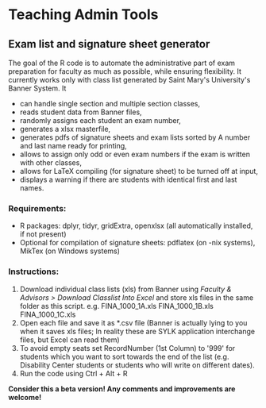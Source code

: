 # Teaching Admin Tools
## Exam list and signature sheet generator

The goal of the R code is to automate the administrative part of exam preparation for faculty as much as possible, while ensuring flexibility. It currently works only with class list generated by Saint Mary's University's Banner System. It

- can handle single section and multiple section classes,
- reads student data from Banner files,
- randomly assigns each student an exam number,
- generates a xlsx masterfile,
- generates pdfs of signature sheets and exam lists sorted by A number and last name ready for printing, 
- allows to assign only odd or even exam numbers if the exam is written with other classes,
- allows for LaTeX compiling (for signature sheet) to be turned off at input,
- displays a warning if there are students with identical first and last names.

### Requirements:
- R packages: dplyr, tidyr, gridExtra, openxlsx (all automatically installed, if not present)
- Optional for compilation of signature sheets: pdflatex (on -nix systems), MikTex (on Windows systems)

### Instructions:
1. Download individual class lists (xls) from Banner using *Faculty & Advisors > Download Classlist Into Excel* and store xls files in the same folder as this script. e.g. FINA_1000_1A.xls   FINA_1000_1B.xls   FINA_1000_1C.xls
2. Open each file and save it as *.csv file (Banner is actually lying to you when
   it saves xls files; In reality these are SYLK application interchange files, but Excel can read them)
3. To avoid empty seats set RecordNumber (1st Column) to '999' for students which you want to sort towards the end of the list (e.g. Disability Center students or students who will write on different dates).
4. Run the code using Ctrl + Alt + R

**Consider this a beta version! Any comments and improvements are welcome!**
